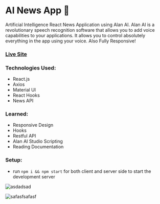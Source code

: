 # AI News App 📰

Artificial Intelligence React News Application using Alan AI. Alan AI is a revolutionary speech recognition software that allows you to add voice capabilities to your applications. It allows you to control absolutely everything in the app using your voice. Also Fully Responsive! 

### [Live Site](https://stupefied-ride-90a95b.netlify.app/)

### Technologies Used: 
+ React.js
+ Axios 
+ Material UI
+ React Hooks
+ News API 

### Learned: 
+ Responsive Design 
+ Hooks 
+ Restful API 
+ Alan AI Studio Scripting 
+ Reading Documentation

### Setup:
- run ```npm i && npm start``` for both client and server side to start the development server


![asdadsad](https://user-images.githubusercontent.com/68490255/137138220-b32a189b-cbb1-4936-948c-79db2c34fbad.jpg)

![safasfsafasf](https://user-images.githubusercontent.com/68490255/137138229-fcc66e02-b943-49b9-b461-61d3cfd4e68d.jpg)
